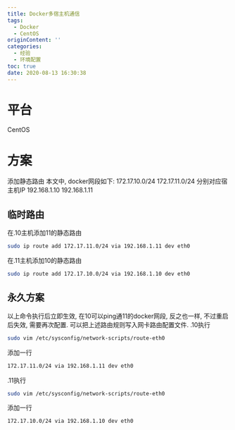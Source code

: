 ```yaml
---
title: Docker多宿主机通信
tags:
  - Docker
  - CentOS
originContent: ''
categories:
  - 经验
  - 环境配置
toc: true
date: 2020-08-13 16:30:38
---
```


# 平台
CentOS

# 方案
添加静态路由
本文中, docker网段如下:
172.17.10.0/24
172.17.11.0/24
分别对应宿主机IP
192.168.1.10
192.168.1.11

## 临时路由
在.10主机添加11的静态路由
```bash
sudo ip route add 172.17.11.0/24 via 192.168.1.11 dev eth0
```
在.11主机添加10的静态路由
```bash
sudo ip route add 172.17.10.0/24 via 192.168.1.10 dev eth0
```

## 永久方案
以上命令执行后立即生效, 在10可以ping通11的docker网段, 反之也一样, 不过重启后失效, 需要再次配置. 可以把上述路由规则写入网卡路由配置文件.
.10执行
```bash
sudo vim /etc/sysconfig/network-scripts/route-eth0
```
添加一行
```bash
172.17.11.0/24 via 192.168.1.11 dev eth0
```

.11执行
```bash
sudo vim /etc/sysconfig/network-scripts/route-eth0
```
添加一行
```bash
172.17.10.0/24 via 192.168.1.10 dev eth0
```